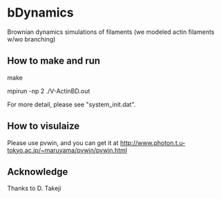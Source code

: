 # bDynamics
Brownian dynamics simulations of filaments (we modeled actin filaments w/wo branching)

## How to make and run

make

mpirun -np 2 ./V-ActinBD.out

For more detail, please see "system_init.dat".


## How to visulaize
Please use pvwin, and you can get it at
http://www.photon.t.u-tokyo.ac.jp/~maruyama/pvwin/pvwin.html

## Acknowledge
Thanks to D. Takeji
